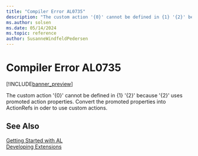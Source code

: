 ```yaml
---
title: "Compiler Error AL0735"
description: "The custom action '{0}' cannot be defined in {1} '{2}' because '{2}' uses promoted action properties."
ms.author: solsen
ms.date: 05/14/2024
ms.topic: reference
author: SusanneWindfeldPedersen
---
```

[//]: # (START>DO_NOT_EDIT)
[//]: # (IMPORTANT:Do not edit any of the content between here and the END>DO_NOT_EDIT.)
[//]: # (Any modifications should be made in the .xml files in the ModernDev repo.)
# Compiler Error AL0735

[!INCLUDE[banner_preview](../includes/banner_preview.md)]

The custom action '{0}' cannot be defined in {1} '{2}' because '{2}' uses promoted action properties. Convert the promoted properties into ActionRefs in oder to use custom actions.


[//]: # (IMPORTANT: END>DO_NOT_EDIT)
## See Also  
[Getting Started with AL](../devenv-get-started.md)  
[Developing Extensions](../devenv-dev-overview.md)  